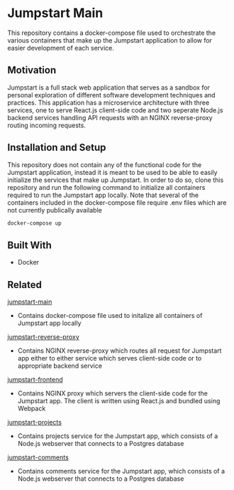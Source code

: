 # Jumpstart Main

This repository contains a docker-compose file used to orchestrate the various containers that make up the Jumpstart application to allow for easier development of each service.

## Motivation

Jumpstart is a full stack web application that serves as a sandbox for personal exploration of different software development techniques and practices. This application has a microservice architecture with three services, one to serve React.js client-side code and two seperate Node.js backend services handling API requests with an NGINX reverse-proxy routing incoming requests.

## Installation and Setup

This repository does not contain any of the functional code for the Jumpstart application, instead it is meant to be used to be able to easily initialize the services that make up Jumpstart. In order to do so, clone this repository and run the following command to initialize all containers required to run the Jumpstart app locally. Note that several of the containers included in the docker-compose file require .env files which are not currently publically available

```bash
docker-compose up
```

## Built With

- Docker

## Related

[jumpstart-main](https://github.com/Michael-K-Oconnor/jumpstart-main.git)
- Contains docker-compose file used to initalize all containers of Jumpstart app locally

[jumpstart-reverse-proxy](https://github.com/Michael-K-Oconnor/jumpstart-reverse-proxy.git)
- Contains NGINX reverse-proxy which routes all request for Jumpstart app either to either service which serves client-side code or to appropriate backend service

[jumpstart-frontend](https://github.com/Michael-K-Oconnor/jumpstart-frontend.git)
- Contains NGINX proxy which servers the client-side code for the Jumpstart app. The client is written using React.js and bundled using Webpack

[jumpstart-projects](https://github.com/Michael-K-Oconnor/jumpstart-projects.git)
- Contains projects service for the Jumpstart app, which consists of a Node.js webserver that connects to a Postgres database

[jumpstart-comments](https://github.com/Michael-K-Oconnor/jumpstart-comments.git)
- Contains comments service for the Jumpstart app, which consists of a Node.js webserver that connects to a Postgres database
